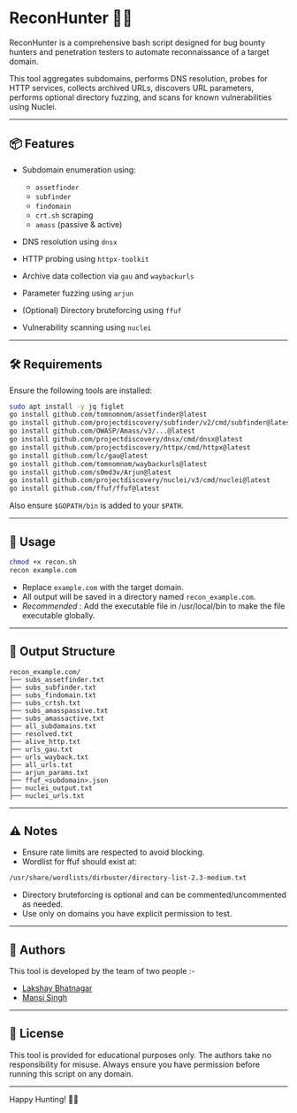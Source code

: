 # ReconHunter 🕵️‍♂️

ReconHunter is a comprehensive bash script designed for bug bounty hunters and penetration testers to automate reconnaissance of a target domain.

This tool aggregates subdomains, performs DNS resolution, probes for HTTP services, collects archived URLs, discovers URL parameters, performs optional directory fuzzing, and scans for known vulnerabilities using Nuclei.

---

## 📦 Features

- Subdomain enumeration using:
  - `assetfinder`
  - `subfinder`
  - `findomain`
  - `crt.sh` scraping
  - `amass` (passive & active)

- DNS resolution using `dnsx`

- HTTP probing using `httpx-toolkit`

- Archive data collection via `gau` and `waybackurls`

- Parameter fuzzing using `arjun`

- (Optional) Directory bruteforcing using `ffuf`

- Vulnerability scanning using `nuclei`

---

## 🛠 Requirements

Ensure the following tools are installed:

```bash
sudo apt install -y jq figlet
go install github.com/tomnomnom/assetfinder@latest
go install github.com/projectdiscovery/subfinder/v2/cmd/subfinder@latest
go install github.com/OWASP/Amass/v3/...@latest
go install github.com/projectdiscovery/dnsx/cmd/dnsx@latest
go install github.com/projectdiscovery/httpx/cmd/httpx@latest
go install github.com/lc/gau@latest
go install github.com/tomnomnom/waybackurls@latest
go install github.com/s0md3v/Arjun@latest
go install github.com/projectdiscovery/nuclei/v3/cmd/nuclei@latest
go install github.com/ffuf/ffuf@latest
```

Also ensure `$GOPATH/bin` is added to your `$PATH`.

---

## 🚀 Usage

```bash
chmod +x recon.sh
recon example.com
```

- Replace `example.com` with the target domain.
- All output will be saved in a directory named `recon_example.com`.
- *Recommended* : Add the executable file in /usr/local/bin to make the file executable globally.
---

## 📂 Output Structure

```
recon_example.com/
├── subs_assetfinder.txt
├── subs_subfinder.txt
├── subs_findomain.txt
├── subs_crtsh.txt
├── subs_amasspassive.txt
├── subs_amassactive.txt
├── all_subdomains.txt
├── resolved.txt
├── alive_http.txt
├── urls_gau.txt
├── urls_wayback.txt
├── all_urls.txt
├── arjun_params.txt
├── ffuf_<subdomain>.json
├── nuclei_output.txt
├── nuclei_urls.txt
```

---

## ⚠️ Notes

- Ensure rate limits are respected to avoid blocking.
- Wordlist for ffuf should exist at:

```bash
/usr/share/wordlists/dirbuster/directory-list-2.3-medium.txt
```

- Directory bruteforcing is optional and can be commented/uncommented as needed.
- Use only on domains you have explicit permission to test.

---

## 📝 Authors

This tool is developed by the team of two people :-
- [Lakshay Bhatnagar](https://github.com/lakshay-bhatnagar)
- [Mansi Singh](https://github.com/mansi-1204)

---

## 📃 License

This tool is provided for educational purposes only. The authors take no responsibility for misuse. Always ensure you have permission before running this script on any domain.

---

Happy Hunting! 🕵️‍♀️
